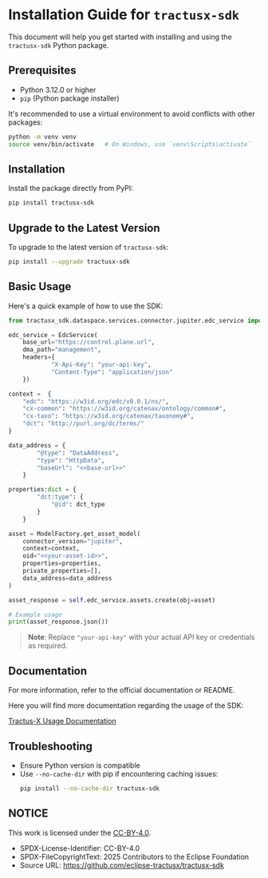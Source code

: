 
# Installation Guide for `tractusx-sdk`

This document will help you get started with installing and using the `tractusx-sdk` Python package.

## Prerequisites

- Python 3.12.0 or higher
- `pip` (Python package installer)

It's recommended to use a virtual environment to avoid conflicts with other packages:

```bash
python -m venv venv
source venv/bin/activate   # On Windows, use `venv\Scripts\activate`
```

## Installation

Install the package directly from PyPI:

```bash
pip install tractusx-sdk
```

## Upgrade to the Latest Version

To upgrade to the latest version of `tractusx-sdk`:

```bash
pip install --upgrade tractusx-sdk
```

## Basic Usage

Here's a quick example of how to use the SDK:

```python
from tractusx_sdk.dataspace.services.connector.jupiter.edc_service import EdcService

edc_service = EdcService(
    base_url="https://control.plane.url", 
    dma_path="management",
    headers={
            "X-Api-Key": "your-api-key",
            "Content-Type": "application/json"
    })

context =  {
    "edc": "https://w3id.org/edc/v0.0.1/ns/",
    "cx-common": "https://w3id.org/catenax/ontology/common#",
    "cx-taxo": "https://w3id.org/catenax/taxonomy#",
    "dct": "http://purl.org/dc/terms/"
}

data_address = { 
        "@type": "DataAddress",
        "type": "HttpData",
        "baseUrl": "<<base-url>>"
    }

properties:dict = {
        "dct:type": {
            "@id": dct_type
        }
    }

asset = ModelFactory.get_asset_model(
    connector_version="jupiter",
    context=context,
    oid="<<your-asset-id>>",
    properties=properties,
    private_properties=[],
    data_address=data_address
)

asset_response = self.edc_service.assets.create(obj=asset)

# Example usage
print(asset_response.json())
```

> **Note**: Replace `"your-api-key"` with your actual API key or credentials as required.

## Documentation

For more information, refer to the official documentation or README.

Here you will find more documentation regarding the usage of the SDK:

[Tractus-X Usage Documentation](./docs/user/README.md)

## Troubleshooting

- Ensure Python version is compatible
- Use `--no-cache-dir` with pip if encountering caching issues:
  ```bash
  pip install --no-cache-dir tractusx-sdk
  ```

## NOTICE

This work is licensed under the [CC-BY-4.0](https://creativecommons.org/licenses/by/4.0/legalcode).

- SPDX-License-Identifier: CC-BY-4.0
- SPDX-FileCopyrightText: 2025 Contributors to the Eclipse Foundation
- Source URL: https://github.com/eclipse-tractusx/tractusx-sdk
